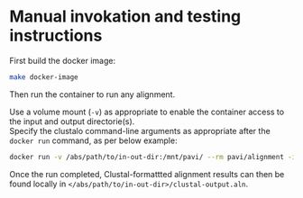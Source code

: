 # Manual invokation and testing instructions
First build the docker image:
```bash
make docker-image
```

Then run the container to run any alignment.

Use a volume mount (`-v`) as appropriate to enable the container access to the input and output directorie(s).  
Specify the clustalo command-line arguments as appropriate after the `docker run` command, as per below example:
```bash
docker run -v /abs/path/to/in-out-dir:/mnt/pavi/ --rm pavi/alignment -i /mnt/pavi/input-seqs.fa -outfmt=clustal -o /mnt/pavi/clustal-output.aln
```
Once the run completed, Clustal-formattted alignment results can then be found locally in `</abs/path/to/in-out-dir>/clustal-output.aln`.
